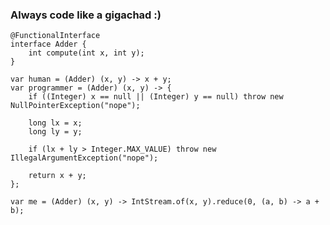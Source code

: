 ### Always code like a gigachad :)
    
    @FunctionalInterface
    interface Adder {
        int compute(int x, int y);
    }

    var human = (Adder) (x, y) -> x + y;
    var programmer = (Adder) (x, y) -> {
        if ((Integer) x == null || (Integer) y == null) throw new NullPointerException("nope");
        
        long lx = x;
        long ly = y;
        
        if (lx + ly > Integer.MAX_VALUE) throw new IllegalArgumentException("nope");
        
        return x + y;
    };

    var me = (Adder) (x, y) -> IntStream.of(x, y).reduce(0, (a, b) -> a + b);
